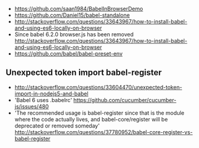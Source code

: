 - https://github.com/saan1984/BabelInBrowserDemo
- https://github.com/Daniel15/babel-standalone
- http://stackoverflow.com/questions/33643967/how-to-install-babel-and-using-es6-locally-on-browser
- Since babel 6.2.0 browser.js has been removed http://stackoverflow.com/questions/33643967/how-to-install-babel-and-using-es6-locally-on-browser
- https://github.com/babel/babel-preset-env

## Unexpected token import babel-register

- http://stackoverflow.com/questions/33604470/unexpected-token-import-in-nodejs5-and-babel
- 'Babel 6 uses .babelrc' https://github.com/cucumber/cucumber-js/issues/480
- 'The recommended usage is babel-register since that is the module where the code actually lives, and babel-core/register will be deprecated or removed someday' http://stackoverflow.com/questions/37780952/babel-core-register-vs-babel-register
